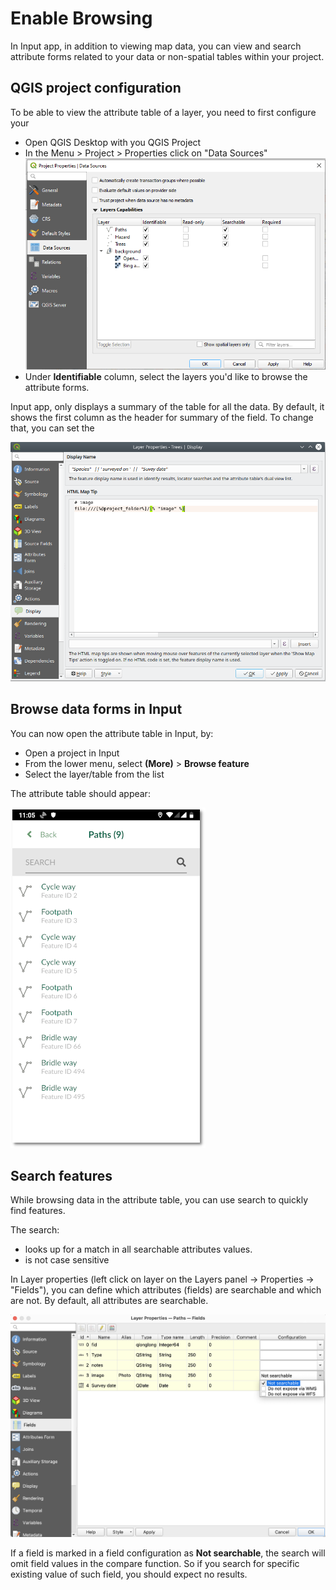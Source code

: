 # Enable Browsing

In Input app, in addition to viewing map data, you can view and search attribute forms related to your data or non-spatial tables within your project.

## QGIS project configuration

To be able to view the attribute table of a layer, you need to first configure your <QGISHelp ver="3.10" link="user_manual/introduction/qgis_configuration.html?highlight=properties#data-sources-properties" text="QGIS project" />

- Open QGIS Desktop with you QGIS Project
- In the Menu > Project > Properties click on "Data Sources"
![browse_enable](./qgis_data_sources.png)
- Under **Identifiable** column, select the layers you'd like to browse the attribute forms.

Input app, only displays a summary of the table for all the data. By default, it shows the first column as the header for summary of the field. To change that, you can set the <QGISHelp ver="3.10" link="user_manual/working_with_vector/vector_properties.html#display-properties" text="Display Name" />

![display_name](./qgis_properties_display.png)

## Browse data forms in Input
You can now open the attribute table in Input, by:

- Open a project in Input
- From the lower menu, select **(More)** > **Browse feature**
- Select the layer/table from the list

The attribute table should appear:

![display_name](./input_browse_data.png)

## Search features
While browsing data in the attribute table, you can use search to quickly find features. 

The search: 
- looks up for a match in all searchable attributes values.
- is not case sensitive

In Layer properties (left click on layer on the Layers panel -> Properties -> "Fields"), you can define which attributes (fields) are searchable and which are not. By default, all attributes are searchable.

![display_name](./not_searchable.png)

If a field is marked in a field configuration as **Not searchable**, the search will omit field values in the compare function. So if you search for specific existing value of such field, you should expect no results.